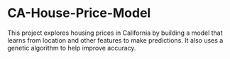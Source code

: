 # CA-House-Price-Model
This project explores housing prices in California by building a model that learns from location and other features to make predictions. It also uses a genetic algorithm to help improve accuracy.
